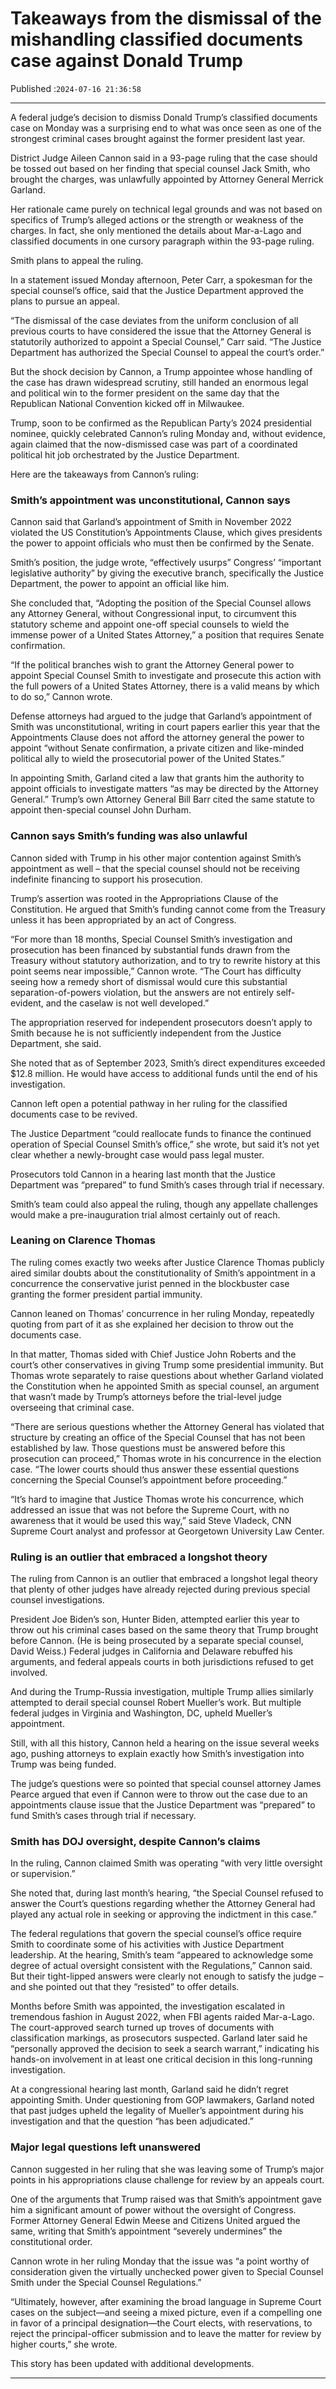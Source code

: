 # Takeaways from the dismissal of the mishandling classified documents case against Donald Trump

Published :`2024-07-16 21:36:58`

---

A federal judge’s decision to dismiss Donald Trump’s classified documents case on Monday was a surprising end to what was once seen as one of the strongest criminal cases brought against the former president last year.

District Judge Aileen Cannon said in a 93-page ruling that the case should be tossed out based on her finding that special counsel Jack Smith, who brought the charges, was unlawfully appointed by Attorney General Merrick Garland.

Her rationale came purely on technical legal grounds and was not based on specifics of Trump’s alleged actions or the strength or weakness of the charges. In fact, she only mentioned the details about Mar-a-Lago and classified documents in one cursory paragraph within the 93-page ruling.

Smith plans to appeal the ruling.

In a statement issued Monday afternoon, Peter Carr, a spokesman for the special counsel’s office, said that the Justice Department approved the plans to pursue an appeal.

“The dismissal of the case deviates from the uniform conclusion of all previous courts to have considered the issue that the Attorney General is statutorily authorized to appoint a Special Counsel,” Carr said. “The Justice Department has authorized the Special Counsel to appeal the court’s order.”

But the shock decision by Cannon, a Trump appointee whose handling of the case has drawn widespread scrutiny, still handed an enormous legal and political win to the former president on the same day that the Republican National Convention kicked off in Milwaukee.

Trump, soon to be confirmed as the Republican Party’s 2024 presidential nominee, quickly celebrated Cannon’s ruling Monday and, without evidence, again claimed that the now-dismissed case was part of a coordinated political hit job orchestrated by the Justice Department.

Here are the takeaways from Cannon’s ruling:

### Smith’s appointment was unconstitutional, Cannon says

Cannon said that Garland’s appointment of Smith in November 2022 violated the US Constitution’s Appointments Clause, which gives presidents the power to appoint officials who must then be confirmed by the Senate.

Smith’s position, the judge wrote, “effectively usurps” Congress’ “important legislative authority” by giving the executive branch, specifically the Justice Department, the power to appoint an official like him.

She concluded that, “Adopting the position of the Special Counsel allows any Attorney General, without Congressional input, to circumvent this statutory scheme and appoint one-off special counsels to wield the immense power of a United States Attorney,” a position that requires Senate confirmation.

“If the political branches wish to grant the Attorney General power to appoint Special Counsel Smith to investigate and prosecute this action with the full powers of a United States Attorney, there is a valid means by which to do so,” Cannon wrote.

Defense attorneys had argued to the judge that Garland’s appointment of Smith was unconstitutional, writing in court papers earlier this year that the Appointments Clause does not afford the attorney general the power to appoint “without Senate confirmation, a private citizen and like-minded political ally to wield the prosecutorial power of the United States.”

In appointing Smith, Garland cited a law that grants him the authority to appoint officials to investigate matters “as may be directed by the Attorney General.” Trump’s own Attorney General Bill Barr cited the same statute to appoint then-special counsel John Durham.

### Cannon says Smith’s funding was also unlawful

Cannon sided with Trump in his other major contention against Smith’s appointment as well – that the special counsel should not be receiving indefinite financing to support his prosecution.

Trump’s assertion was rooted in the Appropriations Clause of the Constitution. He argued that Smith’s funding cannot come from the Treasury unless it has been appropriated by an act of Congress.

“For more than 18 months, Special Counsel Smith’s investigation and prosecution has been financed by substantial funds drawn from the Treasury without statutory authorization, and to try to rewrite history at this point seems near impossible,” Cannon wrote. “The Court has difficulty seeing how a remedy short of dismissal would cure this substantial separation-of-powers violation, but the answers are not entirely self-evident, and the caselaw is not well developed.”

The appropriation reserved for independent prosecutors doesn’t apply to Smith because he is not sufficiently independent from the Justice Department, she said.

She noted that as of September 2023, Smith’s direct expenditures exceeded $12.8 million. He would have access to additional funds until the end of his investigation.

Cannon left open a potential pathway in her ruling for the classified documents case to be revived.

The Justice Department “could reallocate funds to finance the continued operation of Special Counsel Smith’s office,” she wrote, but said it’s not yet clear whether a newly-brought case would pass legal muster.

Prosecutors told Cannon in a hearing last month that the Justice Department was “prepared” to fund Smith’s cases through trial if necessary.

Smith’s team could also appeal the ruling, though any appellate challenges would make a pre-inauguration trial almost certainly out of reach.

### Leaning on Clarence Thomas

The ruling comes exactly two weeks after Justice Clarence Thomas publicly aired similar doubts about the constitutionality of Smith’s appointment in a concurrence the conservative jurist penned in the blockbuster case granting the former president partial immunity.

Cannon leaned on Thomas’ concurrence in her ruling Monday, repeatedly quoting from part of it as she explained her decision to throw out the documents case.

In that matter, Thomas sided with Chief Justice John Roberts and the court’s other conservatives in giving Trump some presidential immunity. But Thomas wrote separately to raise questions about whether Garland violated the Constitution when he appointed Smith as special counsel, an argument that wasn’t made by Trump’s attorneys before the trial-level judge overseeing that criminal case.

“There are serious questions whether the Attorney General has violated that structure by creating an office of the Special Counsel that has not been established by law. Those questions must be answered before this prosecution can proceed,” Thomas wrote in his concurrence in the election case. “The lower courts should thus answer these essential questions concerning the Special Counsel’s appointment before proceeding.”

“It’s hard to imagine that Justice Thomas wrote his concurrence, which addressed an issue that was not before the Supreme Court, with no awareness that it would be used this way,” said Steve Vladeck, CNN Supreme Court analyst and professor at Georgetown University Law Center.

### Ruling is an outlier that embraced a longshot theory

The ruling from Cannon is an outlier that embraced a longshot legal theory that plenty of other judges have already rejected during previous special counsel investigations.

President Joe Biden’s son, Hunter Biden, attempted earlier this year to throw out his criminal cases based on the same theory that Trump brought before Cannon. (He is being prosecuted by a separate special counsel, David Weiss.) Federal judges in California and Delaware rebuffed his arguments, and federal appeals courts in both jurisdictions refused to get involved.

And during the Trump-Russia investigation, multiple Trump allies similarly attempted to derail special counsel Robert Mueller’s work. But multiple federal judges in Virginia and Washington, DC, upheld Mueller’s appointment.

Still, with all this history, Cannon held a hearing on the issue several weeks ago, pushing attorneys to explain exactly how Smith’s investigation into Trump was being funded.

The judge’s questions were so pointed that special counsel attorney James Pearce argued that even if Cannon were to throw out the case due to an appointments clause issue that the Justice Department was “prepared” to fund Smith’s cases through trial if necessary.

### Smith has DOJ oversight, despite Cannon’s claims

In the ruling, Cannon claimed Smith was operating “with very little oversight or supervision.”

She noted that, during last month’s hearing, “the Special Counsel refused to answer the Court’s questions regarding whether the Attorney General had played any actual role in seeking or approving the indictment in this case.”

The federal regulations that govern the special counsel’s office require Smith to coordinate some of his activities with Justice Department leadership. At the hearing, Smith’s team “appeared to acknowledge some degree of actual oversight consistent with the Regulations,” Cannon said. But their tight-lipped answers were clearly not enough to satisfy the judge – and she pointed out that they “resisted” to offer details.

Months before Smith was appointed, the investigation escalated in tremendous fashion in August 2022, when FBI agents raided Mar-a-Lago. The court-approved search turned up troves of documents with classification markings, as prosecutors suspected. Garland later said he “personally approved the decision to seek a search warrant,” indicating his hands-on involvement in at least one critical decision in this long-running investigation.

At a congressional hearing last month, Garland said he didn’t regret appointing Smith. Under questioning from GOP lawmakers, Garland noted that past judges upheld the legality of Mueller’s appointment during his investigation and that the question “has been adjudicated.”

### Major legal questions left unanswered

Cannon suggested in her ruling that she was leaving some of Trump’s major points in his appropriations clause challenge for review by an appeals court.

One of the arguments that Trump raised was that Smith’s appointment gave him a significant amount of power without the oversight of Congress. Former Attorney General Edwin Meese and Citizens United argued the same, writing that Smith’s appointment “severely undermines” the constitutional order.

Cannon wrote in her ruling Monday that the issue was “a point worthy of consideration given the virtually unchecked power given to Special Counsel Smith under the Special Counsel Regulations.”

“Ultimately, however, after examining the broad language in Supreme Court cases on the subject—and seeing a mixed picture, even if a compelling one in favor of a principal designation—the Court elects, with reservations, to reject the principal-officer submission and to leave the matter for review by higher courts,” she wrote.

This story has been updated with additional developments.

---

